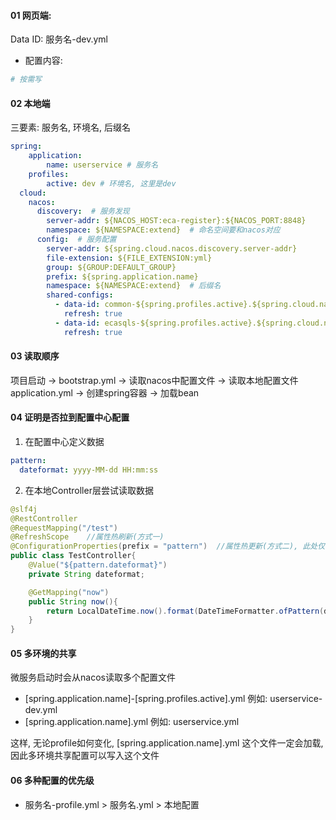 #### 01 网页端:
Data ID: 服务名-dev.yml

- 配置内容:

```yml
# 按需写

```


#### 02 本地端
三要素: 服务名, 环境名, 后缀名
```yml
spring:
	application:
		name: userservice # 服务名
	profiles:
		active: dev # 环境名, 这里是dev
  cloud:
    nacos:
      discovery:  # 服务发现
        server-addr: ${NACOS_HOST:eca-register}:${NACOS_PORT:8848}
        namespace: ${NAMESPACE:extend}  # 命名空间要和nacos对应
      config:  # 服务配置
        server-addr: ${spring.cloud.nacos.discovery.server-addr}
        file-extension: ${FILE_EXTENSION:yml}  
        group: ${GROUP:DEFAULT_GROUP}
        prefix: ${spring.application.name}
        namespace: ${NAMESPACE:extend}  # 后缀名
        shared-configs:
          - data-id: common-${spring.profiles.active}.${spring.cloud.nacos.config.file-extension}  # 此处采用了共享配置中心的方式
            refresh: true
          - data-id: ecasqls-${spring.profiles.active}.${spring.cloud.nacos.config.file-extension} # 此处采用了共享配置中心的方式
            refresh: true
```


#### 03 读取顺序

项目启动 -> bootstrap.yml -> 读取nacos中配置文件 -> 读取本地配置文件application.yml
-> 创建spring容器 -> 加载bean


#### 04 证明是否拉到配置中心配置

1. 在配置中心定义数据
```yml
pattern:
  dateformat: yyyy-MM-dd HH:mm:ss
```

2. 在本地Controller层尝试读取数据
```java
@slf4j
@RestController
@RequestMapping("/test")
@RefreshScope    //属性热刷新(方式一)
@ConfigurationProperties(prefix = "pattern")  //属性热更新(方式二), 此处仅供举例
public class TestController{
	@Value("${pattern.dateformat}")
	private String dateformat;

	@GetMapping("now")
	public String now(){
		return LocalDateTime.now().format(DateTimeFormatter.ofPattern(dateformat));
	}
}

```


#### 05 多环境的共享
微服务启动时会从nacos读取多个配置文件
- \[spring.application.name\]-\[spring.profiles.active\].yml    例如: userservice-dev.yml
- \[spring.application.name\].yml    例如: userservice.yml

这样, 无论profile如何变化, \[spring.application.name\].yml 这个文件一定会加载, 因此多环境共享配置可以写入这个文件

#### 06 多种配置的优先级

- 服务名-profile.yml > 服务名.yml > 本地配置